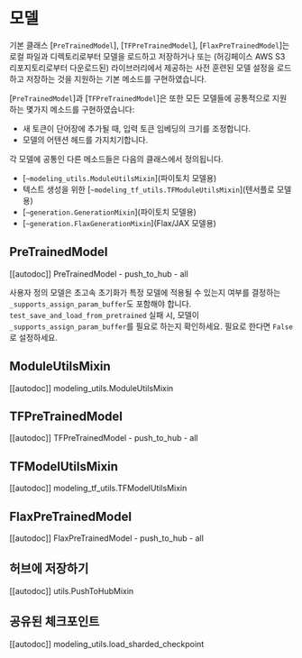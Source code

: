 <!--Copyright 2020 The HuggingFace Team. All rights reserved.

Licensed under the Apache License, Version 2.0 (the "License"); you may not use this file except in compliance with
the License. You may obtain a copy of the License at

http://www.apache.org/licenses/LICENSE-2.0

Unless required by applicable law or agreed to in writing, software distributed under the License is distributed on
an "AS IS" BASIS, WITHOUT WARRANTIES OR CONDITIONS OF ANY KIND, either express or implied. See the License for the
specific language governing permissions and limitations under the License.

⚠️ Note that this file is in Markdown but contain specific syntax for our doc-builder (similar to MDX) that may not be
rendered properly in your Markdown viewer.

-->

# 모델

기본 클래스 [`PreTrainedModel`], [`TFPreTrainedModel`], [`FlaxPreTrainedModel`]는 로컬 파일과 디렉토리로부터 모델을 로드하고 저장하거나 또는 (허깅페이스 AWS S3 리포지토리로부터 다운로드된) 라이브러리에서 제공하는 사전 훈련된 모델 설정을 로드하고 저장하는 것을 지원하는 기본 메소드를 구현하였습니다.   

[`PreTrainedModel`]과 [`TFPreTrainedModel`]은 또한 모든 모델들에 공통적으로 지원하는 몇가지 메소드를 구현하였습니다:

- 새 토큰이 단어장에 추가될 때, 입력 토큰 임베딩의 크기를 조정합니다.
- 모델의 어텐션 헤드를 가지치기합니다.

각 모델에 공통인 다른 메소드들은 다음의 클래스에서 정의됩니다. 
- [`~modeling_utils.ModuleUtilsMixin`](파이토치 모델용)
- 텍스트 생성을 위한 [`~modeling_tf_utils.TFModuleUtilsMixin`](텐서플로 모델용)
- [`~generation.GenerationMixin`](파이토치 모델용)
- [`~generation.FlaxGenerationMixin`](Flax/JAX 모델용)

## PreTrainedModel

[[autodoc]] PreTrainedModel
    - push_to_hub
    - all

사용자 정의 모델은 초고속 초기화가 특정 모델에 적용될 수 있는지 여부를 결정하는 `_supports_assign_param_buffer`도 포함해야 합니다.
`test_save_and_load_from_pretrained` 실패 시, 모델이 `_supports_assign_param_buffer`를 필요로 하는지 확인하세요.
필요로 한다면 `False`로 설정하세요. 

## ModuleUtilsMixin

[[autodoc]] modeling_utils.ModuleUtilsMixin

## TFPreTrainedModel

[[autodoc]] TFPreTrainedModel
    - push_to_hub
    - all

## TFModelUtilsMixin

[[autodoc]] modeling_tf_utils.TFModelUtilsMixin

## FlaxPreTrainedModel

[[autodoc]] FlaxPreTrainedModel
    - push_to_hub
    - all

## 허브에 저장하기

[[autodoc]] utils.PushToHubMixin

## 공유된 체크포인트

[[autodoc]] modeling_utils.load_sharded_checkpoint

